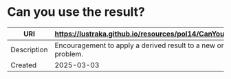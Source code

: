 # Can you use the result?

URI|https://lustraka.github.io/resources/pol14/CanYouUseTheResult
-|-
Description|Encouragement to apply a derived result to a new or related problem.
Created|2025-03-03

